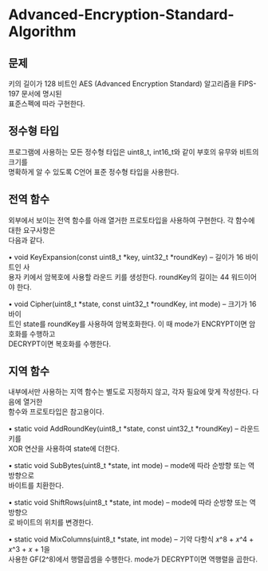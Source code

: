 # Advanced-Encryption-Standard-Algorithm

## 문제
키의 길이가 128 비트인 AES (Advanced Encryption Standard) 알고리즘을 FIPS-197 문서에 명시된  
표준스펙에 따라 구현한다.
## 정수형 타입
프로그램에 사용하는 모든 정수형 타입은 uint8_t, int16_t와 같이 부호의 유무와 비트의 크기를  
명확하게 알 수 있도록 C언어 표준 정수형 타입을 사용한다.
## 전역 함수
외부에서 보이는 전역 함수를 아래 열거한 프로토타입을 사용하여 구현한다. 각 함수에 대한 요구사항은  
다음과 같다.  

• void KeyExpansion(const uint8_t *key, uint32_t *roundKey) – 길이가 16 바이트인 사  
용자 키에서 암복호에 사용할 라운드 키를 생성한다. roundKey의 길이는 44 워드이어야 한다.  

• void Cipher(uint8_t *state, const uint32_t *roundKey, int mode) – 크기가 16 바이  
트인 state를 roundKey를 사용하여 암복호화한다. 이 때 mode가 ENCRYPT이면 암호화를 수행하고  
DECRYPT이면 복호화를 수행한다.  
## 지역 함수
내부에서만 사용하는 지역 함수는 별도로 지정하지 않고, 각자 필요에 맞게 작성한다. 다음에 열거한  
함수와 프로토타입은 참고용이다.  

• static void AddRoundKey(uint8_t *state, const uint32_t *roundKey) – 라운드 키를  
XOR 연산을 사용하여 state에 더한다.  

• static void SubBytes(uint8_t *state, int mode) – mode에 따라 순방향 또는 역방향으로  
바이트를 치환한다.  

• static void ShiftRows(uint8_t *state, int mode) – mode에 따라 순방향 또는 역방향으  
로 바이트의 위치를 변경한다.  

• static void MixColumns(uint8_t *state, int mode) – 기약 다항식 𝑥^8 + 𝑥^4 + 𝑥^3 + 𝑥 + 1을  
사용한 GF(2^8)에서 행렬곱셈을 수행한다. mode가 DECRYPT이면 역행렬을 곱한다.

